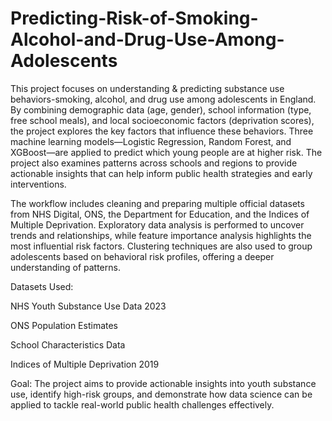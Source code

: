 # Predicting-Risk-of-Smoking-Alcohol-and-Drug-Use-Among-Adolescents
This project focuses on understanding &amp; predicting substance use behaviors-smoking, alcohol, and drug use among adolescents in England. By combining demographic data (age, gender), school information (type, free school meals), and local socioeconomic factors (deprivation scores), the project explores the key factors that influence these behaviors.
Three machine learning models—Logistic Regression, Random Forest, and XGBoost—are applied to predict which young people are at higher risk. The project also examines patterns across schools and regions to provide actionable insights that can help inform public health strategies and early interventions.

The workflow includes cleaning and preparing multiple official datasets from NHS Digital, ONS, the Department for Education, and the Indices of Multiple Deprivation. Exploratory data analysis is performed to uncover trends and relationships, while feature importance analysis highlights the most influential risk factors. Clustering techniques are also used to group adolescents based on behavioral risk profiles, offering a deeper understanding of patterns.

Datasets Used:

NHS Youth Substance Use Data 2023

ONS Population Estimates

School Characteristics Data

Indices of Multiple Deprivation 2019

Goal:
The project aims to provide actionable insights into youth substance use, identify high-risk groups, and demonstrate how data science can be applied to tackle real-world public health challenges effectively.
